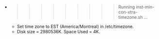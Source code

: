 * >>>>>>>>> Running inst-min-con-xtra-timezone.sh ...
  * Set time zone to EST (America/Montreal) in /etc/timezone.
  * Disk size = 2980536K. Space Used = 4K.
